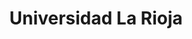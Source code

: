 ---
title: "Universidad La Rioja"
external_link: "https://www.unirioja.es/estudiantes/normativa_covid.shtml"
type: "la-rioja"
file_title: "Acuerdo Adaptación Enseñanza"
file_link: "https://www.unirioja.es/servicios/opp/plandoc/2021/plancon.shtml"
---